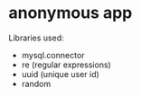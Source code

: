 # anonymous app

Libraries used:
- mysql.connector
- re (regular expressions)
- uuid (unique user id)
- random

